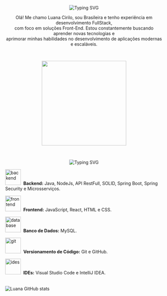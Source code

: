 <!-- NOME COM EFEITO DE DIGITAÇÃO -->
<p align="center">
  <img src="https://readme-typing-svg.herokuapp.com?font=Fira+Code&size=30&pause=1000&color=FF69B4&center=true&vCenter=true&width=435&lines=Luana+Cirilo;Front-end+Developer" alt="Typing SVG" />
</p>
<p align="center">
  Olá! Me chamo Luana Cirilo, sou Brasileira e tenho experiência em desenvolvimento FullStack,<br>
  com foco em soluções Front-End. Estou constantemente buscando aprender novas tecnologias e<br>
  aprimorar minhas habilidades no desenvolvimento de aplicações modernas e escaláveis.
</p>
<br>
<p align="center">
  <img src="https://i.pinimg.com/1200x/a8/58/47/a85847abccfa9eb0f3610318759aa0ff.jpg" width="270px">
</p>
<br>
<p align="center">
  <img src="https://readme-typing-svg.herokuapp.com?font=Fira+Code&size=30&pause=1000&color=FF69B4&center=true&vCenter=true&width=435&lines=HardSkills" alt="Typing SVG" />
</p>

<img src="https://media3.giphy.com/media/v1.Y2lkPTc5MGI3NjExNWQ3eTB1MHRveXRiMnVlcjducG43b3RqeDFveTk5aG94NXFnMzUxYiZlcD12MV9pbnRlcm5hbF9naWZfYnlfaWQmY3Q9cw/DX7CsFhBt86tw5gewr/giphy.gif" alt="backend" width="50"> &nbsp;<b>Backend:</b> Java, NodeJs, API RestFull, SOLID, Spring Boot, Spring Security e Microsserviços.

<img src="https://media1.giphy.com/media/v1.Y2lkPTc5MGI3NjExaHR1d2ViOHllenI4b2F6bDU1cDBtZW1iM3VwNnJ3OHd2MjJxZ2F4MCZlcD12MV9pbnRlcm5hbF9naWZfYnlfaWQmY3Q9cw/juua9i2c2fA0AIp2iq/giphy.gif" alt="frontend" width="50"> &nbsp;<b>Frontend:</b> JavaScript, React, HTML e CSS.

<img src="https://media4.giphy.com/media/v1.Y2lkPTc5MGI3NjExNWYzMTRxem9qZWZ2YW02N3JyanN0M3ZkdjlvazRmZTcxNmhhcW84OCZlcD12MV9pbnRlcm5hbF9naWZfYnlfaWQmY3Q9cw/EK5nB6wQKKN86j7GWx/giphy.gif" alt="database" width="50"> &nbsp;<b>Banco de Dados:</b> MySQL.

<img src="https://media4.giphy.com/media/v1.Y2lkPTc5MGI3NjExMnRrcGMzOHBtZHE4ZndhMnExcDAwa3YyY3hrcWMwZzV0eG9mNHU2NSZlcD12MV9pbnRlcm5hbF9naWZfYnlfaWQmY3Q9cw/KzJkzjggfGN5Py6nkT/giphy.gif" alt="git" width="50"> &nbsp;<b>Versionamento de Código:</b> Git e GitHub.

<img src="https://media0.giphy.com/media/v1.Y2lkPTc5MGI3NjExNGt1amtzcGo0NGt4aHh2dXV5dXhwM29ucGc3azN4bW1uZGY3YTZiMCZlcD12MV9pbnRlcm5hbF9naWZfYnlfaWQmY3Q9cw/WUlplcMpOCEmTGBtBW/giphy.gif" alt="ides" width="50"> &nbsp;<b>IDEs:</b> Visual Studio Code e IntelliJ IDEA.
<br>
<br>
<br>
![Luana GitHub stats](https://github-readme-stats.vercel.app/api?username=Luanacjq&show_icons=true&theme=tokyonight)
